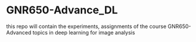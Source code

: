 # GNR650-Advance_DL
this repo will contain the experiments, assignments of the course GNR650-Advanced topics in deep learning for image analysis
